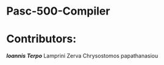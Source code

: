 # Pasc-500-Compiler

# Contributors: 
  ***Ioannis Terpo***
  Lamprini Zerva
  Chrysostomos papathanasiou
